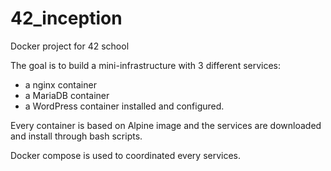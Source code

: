 # 42_inception
Docker project for 42 school

The goal is to build a mini-infrastructure with 3 different services:
- a nginx container
- a MariaDB container
- a WordPress container installed and configured.

Every container is based on Alpine image and the services are downloaded
and install through bash scripts.

Docker compose is used to coordinated every services.
